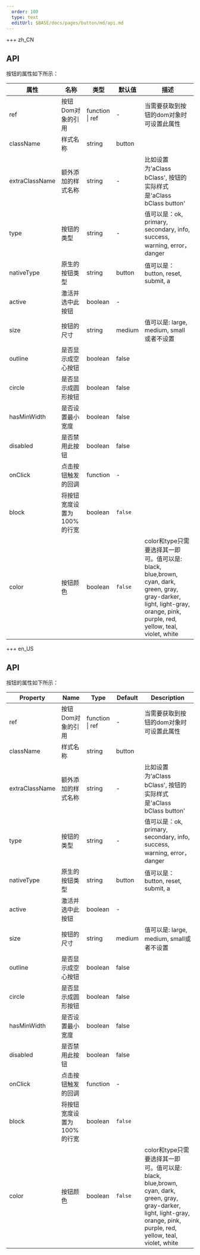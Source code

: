```yaml
---   
  order: 100
  type: text
  editUrl: $BASE/docs/pages/button/md/api.md
---      
```


+++  zh_CN

## API
按钮的属性如下所示：

| 属性 | 名称 | 类型 | 默认值 | 描述 |
| --- | --- | --- | --- | --- |
| ref | 按钮Dom对象的引用 | function \| ref | - | 当需要获取到按钮的dom对象时可设置此属性 |
| className | 样式名称 | string | button |  |
| extraClassName | 额外添加的样式名称 | string | - | 比如设置为’aClass bClass', 按钮的实际样式是'aClass bClass button' |
| type | 按钮的类型 | string | - | 值可以是：ok, primary, secondary, info, success, warning, error，danger |
| nativeType | 原生的按钮类型 | string | button | 值可以是： button, reset, submit, a |
| active | 激活并选中此按钮 | boolean | - |  |
| size | 按钮的尺寸 | string | medium | 值可以是: large, medium, small或者不设置 |
| outline | 是否显示成空心按钮 | boolean | false |  |
| circle | 是否显示成圆形按钮 | boolean | false |  |
| hasMinWidth | 是否设置最小宽度 | boolean | false |  |
| disabled | 是否禁用此按钮 | boolean | false |  |
| onClick | 点击按钮触发的回调 | function | - |  |
| block | 将按钮宽度设置为100%的行宽 | boolean | `false` |  |
| color | 按钮颜色 | boolean | `false` | color和type只需要选择其一即可。值可以是: black, blue,brown, cyan, dark, green, gray, gray-darker, light, light-gray, orange, pink, purple, red, yellow, teal, violet, white |

+++ en_US

## API
按钮的属性如下所示：

| Property | Name | Type | Default | Description |
| --- | --- | --- | --- | --- |
| ref | 按钮Dom对象的引用 | function \| ref | - | 当需要获取到按钮的dom对象时可设置此属性 |
| className | 样式名称 | string | button |  |
| extraClassName | 额外添加的样式名称 | string | - | 比如设置为’aClass bClass', 按钮的实际样式是'aClass bClass button' |
| type | 按钮的类型 | string | - | 值可以是：ok, primary, secondary, info, success, warning, error，danger |
| nativeType | 原生的按钮类型 | string | button | 值可以是： button, reset, submit, a |
| active | 激活并选中此按钮 | boolean | - |  |
| size | 按钮的尺寸 | string | medium | 值可以是: large, medium, small或者不设置 |
| outline | 是否显示成空心按钮 | boolean | false |  |
| circle | 是否显示成圆形按钮 | boolean | false |  |
| hasMinWidth | 是否设置最小宽度 | boolean | false |  |
| disabled | 是否禁用此按钮 | boolean | false |  |
| onClick | 点击按钮触发的回调 | function | - |  |
| block | 将按钮宽度设置为100%的行宽 | boolean | `false` |  |
| color | 按钮颜色 | boolean | `false` | color和type只需要选择其一即可。值可以是: black, blue,brown, cyan, dark, green, gray, gray-darker, light, light-gray, orange, pink, purple, red, yellow, teal, violet, white |


